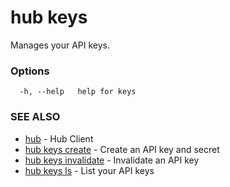 # hub keys

Manages your API keys.

### Options

```
  -h, --help   help for keys
```

### SEE ALSO

-   [hub](hub.md) - Hub Client
-   [hub keys create](hub_keys_create.md) - Create an API key and secret
-   [hub keys invalidate](hub_keys_invalidate.md) - Invalidate an API key
-   [hub keys ls](hub_keys_ls.md) - List your API keys
